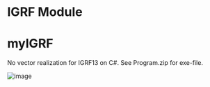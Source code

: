 # IGRF Module 
# myIGRF
No vector realization for IGRF13 on C#. See Program.zip for exe-file.

![image](https://github.com/Pavel-Robot/myIGRF/assets/50141984/1d0a473c-a9f8-4a68-9a3a-663a4caff755)
